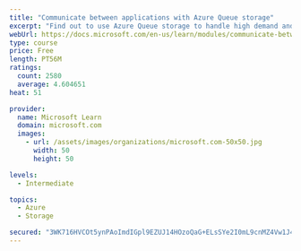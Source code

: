 ```yaml
---
title: "Communicate between applications with Azure Queue storage"
excerpt: "Find out to use Azure Queue storage to handle high demand and improve resilience in your distributed applications."
webUrl: https://docs.microsoft.com/en-us/learn/modules/communicate-between-apps-with-azure-queue-storage/
type: course
price: Free
length: PT56M
ratings:
  count: 2580
  average: 4.604651
heat: 51

provider:
  name: Microsoft Learn
  domain: microsoft.com
  images:
    - url: /assets/images/organizations/microsoft.com-50x50.jpg
      width: 50
      height: 50

levels:
  - Intermediate

topics:
  - Azure
  - Storage

secured: "3WK716HVCOt5ynPAoImdIGpl9EZUJ14HOzoQaG+ELsSYe2I0mL9cnMZ4Vw1J4rdob5oCqnVeKDkgaTFTQAtQ9s22KFuZ1zowZnqF/joy+DpWMLbil7YcwRGfi4lCbde38vIeGzl4UJjb6atoZnQrBdzD1HUdqKpLfIqjjyJw9yAT0xY6tVWD6z5kvXlQeMmz2P8HQVq1dldYDZGJw9LTL3SRDupVOIh4FuhJQxrn7cC0LA9HN2AfSahUKnBC2bk1RYaL5JPjP1gF0EhIkC2fqulHRaf/awlJQh/w4Q4AGjbi7TfmPMSCKJNSAuUFln+JMImEcUGd+iZKL6x1hy47oM0X9PvfLfxWwcuz38eJWSgtmjTUtGcOOuYs4ax46vK3mU3gyBE8mBGfSY+CitbjAa14oLgVLsUHt+4MiZZQZZ0=;M1Gt4ZxCsvIx7ak381kDlA=="
---
```


